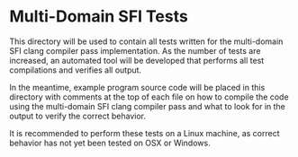 # Multi-Domain SFI Tests

This directory will be used to contain all tests written for the multi-domain SFI clang compiler pass implementation. As the number of tests are increased, an automated tool will be developed that performs all test compilations and verifies all output.

In the meantime, example program source code will be placed in this directory with comments at the top of each file on how to compile the code using the multi-domain SFI clang compiler pass and what to look for in the output to verify the correct behavior.

It is recommended to perform these tests on a Linux machine, as correct behavior has not yet been tested on OSX or Windows.
